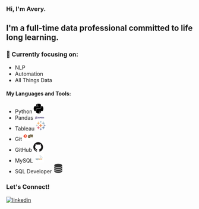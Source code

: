 ### Hi, I'm Avery.

## I'm a full-time data professional committed to life long learning.

### 🌱 Currently focusing on:

* NLP
* Automation
* All Things Data

#### My Languages and Tools:

* Python <img width=26px src="/images/python.svg" alt="Python"/>
* Pandas <img width=26px src="/images/pandas.svg" alt="Pandas"/>
* Tableau <img width=26px src="/images/tableau-software.svg" alt="Tableau"/>
* Git <img width=26px src="/images/git.png" alt="Git"/>
* GitHub <img width=26px src="/images/github.png" alt="GitHub"/>
* MySQL <img width=26px src="/images/mysql.png" alt="MySQL"/>
* SQL Developer <img width=26px src="/images/sqldeveloper.png" alt="MySQL"/>

### Let's Connect!
[<img src='https://cdn.jsdelivr.net/npm/simple-icons@3.0.1/icons/linkedin.svg' alt='linkedin' height='30'>](https://www.linkedin.com/in/avery-headley/)

